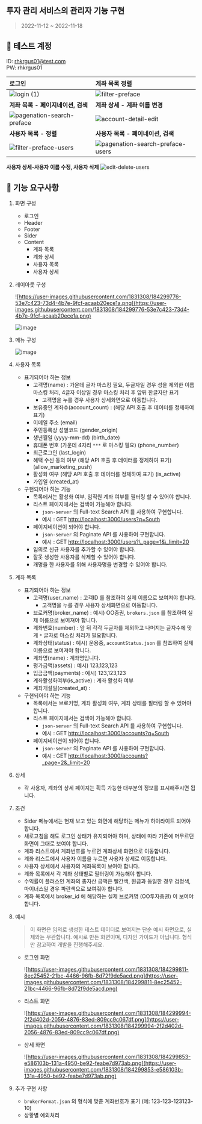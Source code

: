 ## 투자 관리 서비스의 관리자 기능 구현

> 2022-11-12 ~ 2022-11-18

## 🔑 테스트 계정
ID: rhkrgus01@test.com<br/>
PW: rhkrgus01
<br>

로그인|계좌 목록 정렬
:-|:-
![login (1)](https://user-images.githubusercontent.com/102936206/202605000-8e583df3-1ba7-41be-8f4a-f8ac786c748d.gif)|![filter-preface](https://user-images.githubusercontent.com/102936206/202604777-a30ca0b6-2888-492d-94f6-7dd1dcd25df0.gif)
**계좌 목록 - 페이지네이션, 검색**|**계좌 상세 - 계좌 이름 변경**
![pagenation-search-preface](https://user-images.githubusercontent.com/102936206/202605337-29486e7b-4b35-406d-86ff-f6c677b381a2.gif)|![account-detail-edit](https://user-images.githubusercontent.com/102936206/202609424-e088fcdc-3e03-465f-a14f-42ad8fa95f82.gif)
**사용자 목록 - 정렬**|**사용자 목록 - 페이네이션, 검색**
![filter-preface-users](https://user-images.githubusercontent.com/102936206/202605368-fbcc6265-5edc-4103-a2b7-0812301860f9.gif)|![pagenation-search-preface-users](https://user-images.githubusercontent.com/102936206/202605419-b43de6ff-3648-440d-abb4-d66899a93cd0.gif)
**사용자 상세-사용자 이름 수정, 사용자 삭제**
![edit-delete-users](https://user-images.githubusercontent.com/102936206/202605488-42fb6793-ebca-4500-b2ec-5d0c69d84f0a.gif)
<br>

## 🚀 기능 요구사항
1. 화면 구성
    - 로그인
    - Header
    - Footer
    - Sider
    - Content
        - 계좌 목록
        - 계좌 상세
        - 사용자 목록
        - 사용자 상세
2. 레이아웃 구성
    
    ![https://user-images.githubusercontent.com/1831308/184299776-53e7c423-73d4-4b7e-9fcf-acaab20ece1a.png](https://user-images.githubusercontent.com/1831308/184299776-53e7c423-73d4-4b7e-9fcf-acaab20ece1a.png)
    
    ![image](https://user-images.githubusercontent.com/73919235/204838842-74e8ddbd-7289-4f43-bf3d-5bbc907d1f80.png)

3. 메뉴 구성
    
    ![image](https://user-images.githubusercontent.com/73919235/204838991-f438d07f-dba9-4e82-bf42-b4e7e2dc1bc9.png)
    
4. 사용자 목록
    - 표기되어야 하는 정보
        - 고객명(name) : 가운데 글자 마스킹 필요, 두글자일 경우 성을 제외한 이름 마스킹 처리, 4글자 이상일 경우 마스킹 처리 후 앞뒤 한글자만 표기
            - 고객명을 누를 경우 사용자 상세화면으로 이동합니다.
        - 보유중인 계좌수(account_count) : (해당 API 호출 후 데이터를 정제하여 표기)
        - 이메일 주소 (email)
        - 주민등록상 성별코드 (gender_origin)
        - 생년월일 (yyyy-mm-dd) (birth_date)
        - 휴대폰 번호 (가운데 4자리 `***` 로 마스킹 필요) (phone_number)
        - 최근로그인 (last_login)
        - 혜택 수신 동의 여부 (해당 API 호출 후 데이터를 정제하여 표기) (allow_marketing_push)
        - 활성화 여부 (해당 API 호출 후 데이터를 정제하여 표기) (is_active)
        - 가입일 (created_at)
    - 구현되어야 하는 기능
        - 목록에서는 활성화 여부, 임직원 계좌 여부를 필터링 할 수 있어야 합니다.
        - 리스트 페이지에서는 검색이 가능해야 합니다.
            - `json-server` 의 Full-text Search API 를 사용하여 구현합니다.
            - 예시 : GET [http://localhost:3000/users?q=South](http://localhost:3000/users?q=South)
        - 페이지네이션이 되어야 합니다.
            - `json-server` 의 Paginate API 를 사용하여 구현합니다.
            - 예시 : GET [http://localhost:3000/users?\\_page=1&\\_limit=20](http://localhost:3000/users?%5C%5C_page=1&%5C%5C_limit=20)
        - 임의로 신규 사용자를 추가할 수 있어야 합니다.
        - 잘못 생성한 사용자를 삭제할 수 있어야 합니다.
        - 개명을 한 사용자를 위해 사용자명을 변경할 수 있어야 합니다.
5. 계좌 목록
    - 표기되어야 하는 정보
        - 고객명(user_name) : 고객ID 를 참조하여 실제 이름으로 보여져야 합니다.
            - 고객명을 누를 경우 사용자 상세화면으로 이동합니다.
        - 브로커명(broker_name) : 예시) OO증권, `brokers.json` 를 참조하여 실제 이름으로 보여져야 합니다.
        - 계좌번호(number) : 앞 뒤 각각 두글자를 제외하고 나머지는 글자수에 맞게 `*` 글자로 마스킹 처리가 필요합니다.
        - 계좌상태(status) : 예시) 운용중, `accountStatus.json` 를 참조하여 실제 이름으로 보여져야 합니다.
        - 계좌명(name) : 계좌명입니다.
        - 평가금액(assets) : 예시) 123,123,123
        - 입금금액(payments) : 예시) 123,123,123
        - 계좌활성화여부(is_active) : 계좌 활성화 여부
        - 계좌개설일(created_at) :
    - 구현되어야 하는 기능
        - 목록에서는 브로커명, 계좌 활성화 여부, 계좌 상태를 필터링 할 수 있어야 합니다.
        - 리스트 페이지에서는 검색이 가능해야 합니다.
            - `json-server` 의 Full-text Search API 를 사용하여 구현합니다.
            - 예시 : GET [http://localhost:3000/accounts?q=South](http://localhost:3000/accounts?q=South)
        - 페이지네이션이 되어야 합니다.
            - `json-server` 의 Paginate API 를 사용하여 구현합니다.
            - 예시 : GET [http://localhost:3000/accounts?_page=2&_limit=20](http://localhost:3000/accounts?%5C%5C_page=2&%5C%5C_limit=20)
6. 상세
    - 각 사용자, 계좌의 상세 페이지는 획득 가능한 대부분의 정보를 표시해주시면 됩니다.
7. 조건
    - Sider 메뉴에서는 현재 보고 있는 화면에 해당하는 메뉴가 하이라이트 되어야 합니다.
    - 새로고침을 해도 로그인 상태가 유지되어야 하며, 상태에 따라 기존에 머무르던 화면이 그대로 보여야 합니다.
    - 계좌 리스트에서 계좌번호를 누르면 계좌상세 화면으로 이동합니다.
    - 계좌 리스트에서 사용자 이름을 누르면 사용자 상세로 이동합니다.
    - 사용자 상세에서 사용자의 계좌목록이 보여야 합니다.
    - 계좌 목록에서 각 계좌 상태별로 필터링이 가능해야 합니다.
    - 수익률이 플러스인 계좌의 총자산 금액은 빨간색, 원금과 동일한 경우 검정색, 마이너스일 경우 파란색으로 보여줘야 합니다.
    - 계좌 목록에서 broker_id 에 해당하는 실제 브로커명 (OO투자증권) 이 보여야 합니다.
8. 예시
    
    > 이 화면은 임의로 생성한 테스트 데이터로 보여지는 단순 예시 화면으로, 실제와는 무관합니다. 
    예시로 만든 화면이며, 디자인 가이드가 아닙니다. 형식만 참고하여 개발을 진행해주세요.
    > 
    - 로그인 화면
        
        ![https://user-images.githubusercontent.com/1831308/184299811-8ec25452-21bc-4466-96fb-8d72f9de5acd.png](https://user-images.githubusercontent.com/1831308/184299811-8ec25452-21bc-4466-96fb-8d72f9de5acd.png)
        
    - 리스트 화면
        
        ![https://user-images.githubusercontent.com/1831308/184299994-2f2d402d-2056-4876-83ed-809cc9c067df.png](https://user-images.githubusercontent.com/1831308/184299994-2f2d402d-2056-4876-83ed-809cc9c067df.png)
        
    - 상세 화면
        
        ![https://user-images.githubusercontent.com/1831308/184299853-e586103b-131a-4950-be92-feabe7d973ab.png](https://user-images.githubusercontent.com/1831308/184299853-e586103b-131a-4950-be92-feabe7d973ab.png)
        
9. 추가 구현 사항
    - `brokerFormat.json` 의 형식에 맞춘 계좌번호가 표기 (예: 123-123-123123-10)
    - 상황별 예외처리
